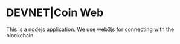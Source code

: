 # DEVNET|Coin Web 

This is a nodejs application.  We use web3js for connecting with the blockchain. 